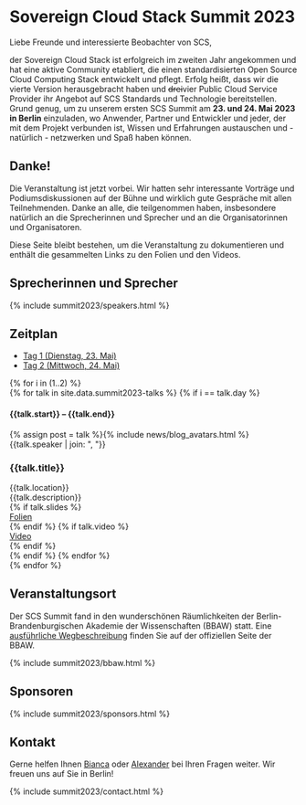 # Sovereign Cloud Stack Summit 2023

Liebe Freunde und interessierte Beobachter von SCS,

der Sovereign Cloud Stack ist erfolgreich im zweiten Jahr angekommen und hat eine aktive Community etabliert, die einen standardisierten Open Source Cloud Computing Stack entwickelt und pflegt. Erfolg heißt, dass wir die vierte Version herausgebracht haben und ~~drei~~vier Public Cloud Service Provider ihr Angebot auf SCS Standards und Technologie bereitstellen. Grund genug, um zu unserem ersten SCS Summit am **23. und 24. Mai 2023 in Berlin** einzuladen, wo Anwender, Partner und Entwickler und jeder, der mit dem Projekt verbunden ist, Wissen und Erfahrungen austauschen und - natürlich - netzwerken und Spaß haben können.

## Danke!

Die Veranstaltung ist jetzt vorbei. Wir hatten sehr interessante Vorträge und Podiumsdiskussionen auf der Bühne und wirklich gute Gespräche mit allen Teilnehmenden. Danke an alle, die teilgenommen haben, insbesondere natürlich an die Sprecherinnen und Sprecher und an die Organisatorinnen und Organisatoren.

Diese Seite bleibt bestehen, um die Veranstaltung zu dokumentieren und enthält die gesammelten Links zu den Folien und den Videos.

## Sprecherinnen und Sprecher

{% include summit2023/speakers.html %}

## Zeitplan

<div class="container my-4">
    <!-- Nav tabs -->
    <ul class="schedule-nav nav nav-pills nav-justified" id="schedule-tab" role="tablist">
        <li class="nav-item me-2">
            <a class="nav-link active" id="tab-day-1" data-bs-toggle="tab" href="#day-1" role="tab"
                aria-controls="day-1" aria-selected="true">
                <span class="heading">Tag 1</span>
                <span class="meta d-none d-lg-block">(Dienstag, 23. Mai)</span>
            </a>
        </li>
        <li class="nav-item me-2">
            <a class="nav-link" id="tab-day-2" data-bs-toggle="tab" href="#day-2" role="tab" aria-controls="day-2"
                aria-selected="false">
                <span class="heading">Tag 2</span>
                <span class="meta d-none d-lg-block">(Mittwoch, 24. Mai)</span>
            </a>
        </li>
    </ul>
    <!-- Tab panes -->
    <div class="schedule-tab-content tab-content mt-5">
        {% for i in (1..2) %}
        <div class="tab-pane fade {% if i == 1 %}show active{% endif %}" id="day-{{i}}" role="tabpanel"
            aria-labelledby="day-{{i}}">
            {% for talk in site.data.summit2023-talks %}
            {% if i == talk.day %}
            <div class="item item-talk">
                <div class="meta">
                    <h4 class="time">{{talk.start}} – {{talk.end}}</h4>
                    <div class="profile mt-3">
                        <div class="d-flex justify-content-center">{% assign post = talk %}{% include news/blog_avatars.html %}</div>
                        <div class="name mt-2">
                        {{talk.speaker | join: ", "}}
                        </div>
                    </div>
                    <!--//profile-->
                </div>
                <!--//meta-->
                <div class="content">
                    <h3 class="title mb-2">{{talk.title}}<a data-tab-destination="day-{{i}}"
                            href="#session-{{ forloop.index }}" class="link-unstyled"><i
                                class="fa fa-link ms-2 text-muted" aria-hidden="true" style="font-size: .7em;"></i></a>
                    </h3>
                    <div class="location mb-2 text-muted"><i class="fa fa-map-marker me-2"
                            aria-hidden="true"></i>{{talk.location}}</div>
                    <div class="desc pb-2">{{talk.description}}</div>
                    {% if talk.slides %}
			<div class="desc pb-2"><a href={{talk.slides}} alt="Link zu den Folien">Folien</a></div>
		    {% endif %}
                    {% if talk.video %}
			<div class="desc pb-2"><a href={{talk.video}} alt="Link zum Vortragsvideo">Video</a></div>
		    {% endif %}
                </div>
                <!--//content-->
            </div>
            {% endif %}
            {% endfor %}
        </div>
        {% endfor %}
    </div>
</div>

## Veranstaltungsort

Der SCS Summit fand in den wunderschönen Räumlichkeiten der Berlin-Brandenburgischen Akademie der Wissenschaften (BBAW) statt.
Eine [ausführliche Wegbeschreibung](https://veranstaltungszentrum.bbaw.de/en/directions) finden Sie auf der offiziellen Seite der BBAW.

{% include summit2023/bbaw.html %}

## Sponsoren

{% include summit2023/sponsors.html %}

## Kontakt

Gerne helfen Ihnen [Bianca](https://scs.community/hollery) oder [Alexander](https://scs.community/diab) bei Ihren Fragen weiter. Wir freuen uns auf Sie in Berlin!

{% include summit2023/contact.html %}
